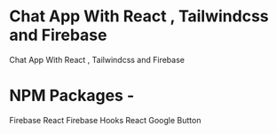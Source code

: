 # Chat App With React , Tailwindcss and Firebase
 Chat App With React , Tailwindcss and Firebase
# NPM Packages -
Firebase
React Firebase Hooks
React Google Button
